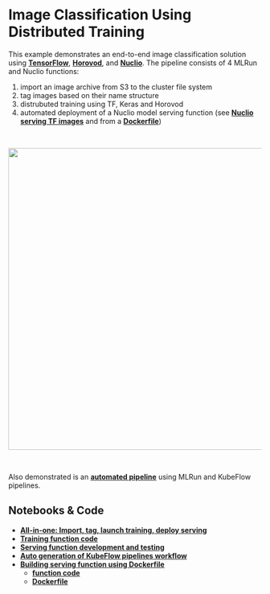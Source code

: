 # Image Classification Using Distributed Training


This example demonstrates an end-to-end image classification solution using **[TensorFlow](https://tensorflow.org)**, **[Horovod](https://github.com/horovod/horovod#horovod)**, and **[Nuclio](https://github.com/nuclio/nuclio#nuclio---serverless-for-real-time-events-and-data-processing)**. The pipeline consists of 4 MLRun and Nuclio functions:

1. import an image archive from S3 to the cluster file system
2. tag images based on their name structure 
3. distrubuted training using TF, Keras and Horovod
4. automated deployment of a Nuclio model serving function (see **[Nuclio serving TF images](nuclio-serving-tf-images.ipynb)** and from a **[Dockerfile](./inference-docker)**)

<br><p align="center"><img src="workflow.png" width="600"/></p><br>

Also demonstrated is an **[automated pipeline](mlrun_mpijob_pipe.ipynb)** using MLRun and KubeFlow pipelines. 


## Notebooks & Code

* **[All-in-one: Import, tag, launch training, deploy serving](mlrun_mpijob_classify.ipynb)**
* **[Training function code](horovod-training.py)**
* **[Serving function development and testing](nuclio-serving-tf-images.ipynb)**
* **[Auto generation of KubeFlow pipelines workflow](mlrun_mpijob_pipe.ipynb)**
* **[Building serving function using Dockerfile](./inference-docker)**
  * **[function code](./inference-docker/main.py)**
  * **[Dockerfile](./inference-docker/Dockerfile)**

